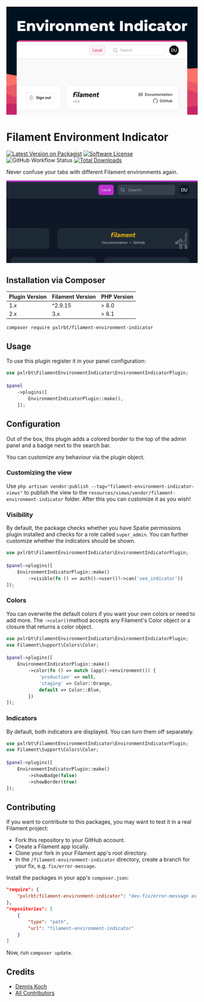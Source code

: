 ![header](./.github/resources/pxlrbt-environment-indicator.png)


# Filament Environment Indicator

[![Latest Version on Packagist](https://img.shields.io/packagist/v/pxlrbt/filament-environment-indicator.svg?include_prereleases)](https://packagist.org/packages/pxlrbt/filament-environment-indicator)
[![Software License](https://img.shields.io/badge/license-MIT-brightgreen.svg)](LICENSE.md)
![GitHub Workflow Status](https://img.shields.io/github/actions/workflow/status/pxlrbt/filament-environment-indicator/code-style.yml?branch=main&label=Code%20style&style=flat-square)
[![Total Downloads](https://img.shields.io/packagist/dt/pxlrbt/filament-environment-indicator.svg)](https://packagist.org/packages/pxlrbt/filament-environment-indicator)

Never confuse your tabs with different Filament environments again.

![Screenshot](./.github/resources/preview.gif)

## Installation via Composer

| Plugin Version | Filament Version | PHP Version |
|----------------|-----------------|-------------|
| 1.x            | ^2.9.15   | \> 8.0      |
| 2.x            | 3.x             | \> 8.1      |

```bash
composer require pxlrbt/filament-environment-indicator
```

## Usage

To use this plugin register it in your panel configuration:

```php
use pxlrbt\FilamentEnvironmentIndicator\EnvironmentIndicatorPlugin;

$panel
    ->plugins([
        EnvironmentIndicatorPlugin::make(),
    ]);
```

## Configuration

Out of the box, this plugin adds a colored border to the top of the admin panel and a badge next to the search bar.

You can customize any behaviour via the plugin object.

### Customizing the view
Use `php artisan vendor:publish --tag="filament-environment-indicator-views"` to publish the view to the `resources/views/vendor/filament-environment-indicator` folder. After this you can customize it as you wish!

### Visibility

By default, the package checks whether you have Spatie permissions plugin installed and checks for a role called `super_admin`. You can further customize whether the indicators should be shown.

```php
use pxlrbt\FilamentEnvironmentIndicator\EnvironmentIndicatorPlugin;

$panel->plugins([
    EnvironmentIndicatorPlugin::make()
        ->visible(fn () => auth()->user()?->can('see_indicator'))
]);
```

### Colors

You can overwrite the default colors if you want your own colors or need to add more. The `->color()`method accepts any Filament's Color object or a closure that returns a color object.

```php
use pxlrbt\FilamentEnvironmentIndicator\EnvironmentIndicatorPlugin;
use Filament\Support\Colors\Color;

$panel->plugins([
    EnvironmentIndicatorPlugin::make()
        ->color(fn () => match (app()->environment()) {
            'production' => null,
            'staging' => Color::Orange,
            default => Color::Blue,
        })
]);
```

### Indicators

By default, both indicators are displayed. You can turn them off separately.

```php
use pxlrbt\FilamentEnvironmentIndicator\EnvironmentIndicatorPlugin;
use Filament\Support\Colors\Color;

$panel->plugins([
    EnvironmentIndicatorPlugin::make()
        ->showBadge(false)
        ->showBorder(true)            
]);
```

## Contributing

If you want to contribute to this packages, you may want to test it in a real Filament project:

- Fork this repository to your GitHub account.
- Create a Filament app locally.
- Clone your fork in your Filament app's root directory.
- In the `/filament-environment-indicator` directory, create a branch for your fix, e.g. `fix/error-message`.

Install the packages in your app's `composer.json`:

```json
"require": {
    "pxlrbt/filament-environment-indicator": "dev-fix/error-message as main-dev",
},
"repositories": [
    {
        "type": "path",
        "url": "filament-environment-indicator"
    }
]
```

Now, run `composer update`.

## Credits
- [Dennis Koch](https://github.com/pxlrbt)
- [All Contributors](../../contributors)

